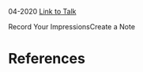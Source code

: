 

04-2020
[Link to Talk](https://www.churchofjesuschrist.org/study/general-conference/2020/04/saturday-evening-session?lang=eng)

Record Your ImpressionsCreate a Note

# References
